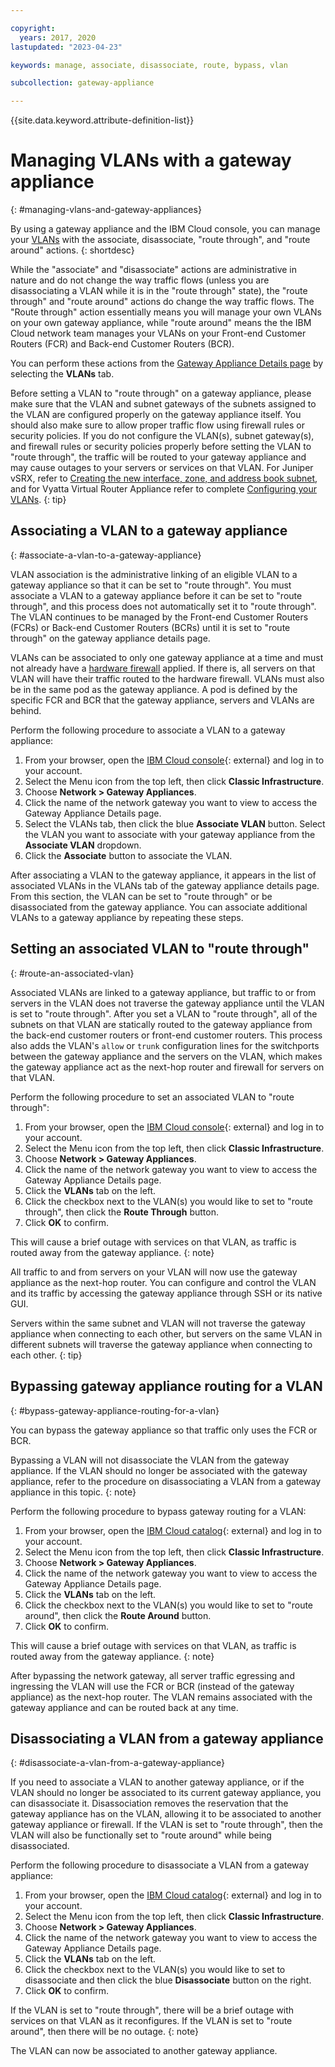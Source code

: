 ```yaml
---

copyright:
  years: 2017, 2020
lastupdated: "2023-04-23"

keywords: manage, associate, disassociate, route, bypass, vlan

subcollection: gateway-appliance

---
```


{{site.data.keyword.attribute-definition-list}}

# Managing VLANs with a gateway appliance
{: #managing-vlans-and-gateway-appliances}

By using a gateway appliance and the IBM Cloud console, you can manage your [VLANs](https://cloud.ibm.com/networking/vlans) with the associate, disassociate, "route through", and "route around" actions. 
{: shortdesc}

While the "associate" and "disassociate" actions are administrative in nature and do not change the way traffic flows (unless you are disassociating a VLAN while it is in the "route through" state), the "route through" and "route around" actions do change the way traffic flows. The "Route through" action essentially means you will manage your own VLANs on your own gateway appliance, while "route around" means the the IBM Cloud network team manages your VLANs on your Front-end Customer Routers (FCR) and Back-end Customer Routers (BCR). 

You can perform these actions from the [Gateway Appliance Details page](/docs/gateway-appliance?topic=gateway-appliance-viewing-gateway-appliance-details) by selecting the **VLANs** tab. 

Before setting a VLAN to "route through" on a gateway appliance, please make sure that the VLAN and subnet gateways of the subnets assigned to the VLAN are configured properly on the gateway appliance itself. You should also make sure to allow proper traffic flow using firewall rules or security policies. If you do not configure the VLAN(s), subnet gateway(s), and firewall rules or security policies properly before setting the VLAN to "route through", the traffic will be routed to your gateway appliance and may cause outages to your servers or services on that VLAN. For Juniper vSRX, refer to [Creating the new interface, zone, and address book subnet](/docs/vsrx?topic=vsrx-creating-the-new-interface-zone-and-address-book-subnet), and for Vyatta Virtual Router Appliance refer to complete [Configuring your VLANs](/docs/virtual-router-appliance?topic=virtual-router-appliance-routing-your-vlans). 
{: tip}

## Associating a VLAN to a gateway appliance
{: #associate-a-vlan-to-a-gateway-appliance}

VLAN association is the administrative linking of an eligible VLAN to a gateway appliance so that it can be set to "route through". You must associate a VLAN to a gateway appliance before it can be set to "route through", and this process does not automatically set it to "route through". The VLAN continues to be managed by the Front-end Customer Routers (FCRs) or Back-end Customer Routers (BCRs) until it is set to "route through" on the gateway appliance details page.

VLANs can be associated to only one gateway appliance at a time and must not already have a [hardware firewall](/docs/hardware-firewall-shared?topic=hardware-firewall-shared-about-hardware-firewall-shared-) applied.  If there is, all servers on that VLAN will have their traffic routed to the hardware firewall. VLANs must also be in the same pod as the gateway appliance. A pod is defined by the specific FCR and BCR that the gateway appliance, servers and VLANs are behind.

Perform the following procedure to associate a VLAN to a gateway appliance:

1. From your browser, open the [IBM Cloud console](https://cloud.ibm.com){: external} and log in to your account.
1. Select the Menu icon from the top left, then click **Classic Infrastructure**.
1. Choose **Network > Gateway Appliances**.
1. Click the name of the network gateway you want to view to access the Gateway Appliance Details page.
2. Select the VLANs tab, then click the blue **Associate VLAN** button. Select the VLAN you want to associate with your gateway appliance from the **Associate VLAN** dropdown.
3. Click the **Associate** button to associate the VLAN.

After associating a VLAN to the gateway appliance, it appears in the list of associated VLANs in the VLANs tab of the gateway appliance details page. From this section, the VLAN can be set to "route through" or be disassociated from the gateway appliance. You can associate additional VLANs to a gateway appliance by repeating these steps.

## Setting an associated VLAN to "route through"
{: #route-an-associated-vlan}

Associated VLANs are linked to a gateway appliance, but traffic to or from servers in the VLAN does not traverse the gateway appliance until the VLAN is set to "route through". After you set a VLAN to "route through", all of the subnets on that VLAN are statically routed to the gateway appliance from the back-end customer routers or front-end customer routers. This process also adds the VLAN's `allow` or `trunk` configuration lines for the switchports between the gateway appliance and the servers on the VLAN, which makes the gateway appliance act as the next-hop router and firewall for servers on that VLAN.

Perform the following procedure to set an associated VLAN to "route through":

1. From your browser, open the [IBM Cloud console](https://cloud.ibm.com){: external} and log in to your account.
1. Select the Menu icon from the top left, then click **Classic Infrastructure**.
1. Choose **Network > Gateway Appliances**.
1. Click the name of the network gateway you want to view to access the Gateway Appliance Details page.
2. Click the **VLANs** tab on the left.
3. Click the checkbox next to the VLAN(s) you would like to set to "route through", then click the **Route Through** button.
4. Click **OK** to confirm. 

This will cause a brief outage with services on that VLAN, as traffic is routed away from the gateway appliance.
{: note}

All traffic to and from servers on your VLAN will now use the gateway appliance as the next-hop router. You can configure and control the VLAN and its traffic by accessing the gateway appliance through SSH or its native GUI. 

Servers within the same subnet and VLAN will not traverse the gateway appliance when connecting to each other, but servers on the same VLAN in different subnets will traverse the gateway appliance when connecting to each other. 
{: tip}

## Bypassing gateway appliance routing for a VLAN
{: #bypass-gateway-appliance-routing-for-a-vlan}

You can bypass the gateway appliance so that traffic only uses the FCR or BCR. 

Bypassing a VLAN will not disassociate the VLAN from the gateway appliance. If the VLAN should no longer be associated with the gateway appliance, refer to the procedure on disassociating a VLAN from a gateway appliance in this topic.
{: note}

Perform the following procedure to bypass gateway routing for a VLAN:

1. From your browser, open the [IBM Cloud catalog](https://cloud.ibm.com){: external} and log in to your account.
1. Select the Menu icon from the top left, then click **Classic Infrastructure**.
1. Choose **Network > Gateway Appliances**.
1. Click the name of the network gateway you want to view to access the Gateway Appliance Details page.
2. Click the **VLANs** tab on the left.
3. Click the checkbox next to the VLAN(s) you would like to set to "route around", then click the **Route Around** button.
4. Click **OK** to confirm. 

This will cause a brief outage with services on that VLAN, as traffic is routed away from the gateway appliance.
{: note}

After bypassing the network gateway, all server traffic egressing and ingressing the VLAN will use the FCR or BCR (instead of the gateway appliance) as the next-hop router. The VLAN remains associated with the gateway appliance and can be routed back at any time.

## Disassociating a VLAN from a gateway appliance
{: #disassociate-a-vlan-from-a-gateway-appliance}

If you need to associate a VLAN to another gateway appliance, or if the VLAN should no longer be associated to its current gateway appliance, you can disassociate  it. Disassociation removes the reservation that the gateway appliance has on the VLAN, allowing it to be associated to another gateway appliance or firewall. If the VLAN is set to "route through", then the VLAN will also be functionally set to "route around" while being disassociated.

Perform the following procedure to disassociate a VLAN from a gateway appliance:

1. From your browser, open the [IBM Cloud catalog](https://cloud.ibm.com){: external} and log in to your account.
1. Select the Menu icon from the top left, then click **Classic Infrastructure**.
1. Choose **Network > Gateway Appliances**.
1. Click the name of the network gateway you want to view to access the Gateway Appliance Details page.
2. Click the **VLANs** tab on the left.
3. Click the checkbox next to the VLAN(s) you would like to set to disassociate and then click the blue **Disassociate** button on the right.
4. Click **OK** to confirm. 

If the VLAN is set to "route through", there will be a brief outage with services on that VLAN as it reconfigures. If the VLAN is set to "route around", then there will be no outage.
{: note}

The VLAN can now be associated to another gateway appliance. 
